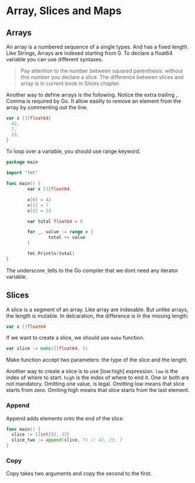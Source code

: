 # Array, Slices and Maps

## Arrays

An array is a numbered sequence of a single types. And has a fixed length. Like Strings, Arrays are indexed starting from 0. To declare a float64 variable you can use different syntaxes.

> Pay attention to the number between squared parenthesis: without this number you declare a slice. The difference between slices and array is in current book in Slices chapter.

Another way to define arrays is the following. Notice the extra trailing ,. Comma is required by Go. It allow easilly to remove an element from the array by commenting out the line.

```go
var x [3]float64{
  42,
  7,
  23,
}
```

To loop over a variable, you should use range keyword.

```go
package main

import "fmt"

func main() {
        var x [3]float64

        x[0] = 42
        x[1] = 7
        x[2] = 23

        var total float64 = 0

        for _, value := range x {
                total += value
        }

        fmt.Println(total)
}
```

The underscore`_`tells to the Go compiler that we dont need any iterator variable.

## Slices

A slice is a segment of an array. Like array are indexable. But unlike arrays, the length is mutable. In delcaration, the difference is in the missing length:

```go
var x []float64
```

If we want to create a slice, we should use `make` function.

```go
var slice := make([]float64, 5)
```

Make function accept two parameters: the type of the slice and the lenght.

Another way to create a slice is to use \[low:high\] expression. `low` is the index of where to start. `high` is the index of where to end it. One or both are not mandatory. Omitting one value, is legal. Omitting low means that slice starts from zero. Omiting high means that slice starts from the last element.

### Append

Append adds elements onto the end of the slice.

```go
func main() {
  slice := []int{42, 23}
  slice_two := append(slice, 7) // 42, 23, 7
}
```

### Copy

Copy takes two arguments and copy the second to the first.


